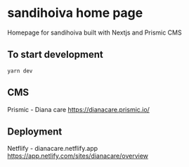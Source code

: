 # sandihoiva home page

Homepage for sandihoiva built with Nextjs and Prismic CMS

## To start development

```
yarn dev
```

## CMS
 Prismic - Diana care
https://dianacare.prismic.io/

## Deployment
 Netflify - dianacare.netflify.app
https://app.netlify.com/sites/dianacare/overview

